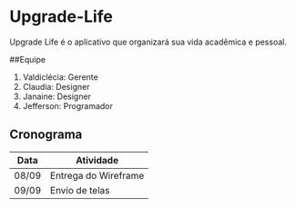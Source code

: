 # Upgrade-Life
Upgrade Life é o aplicativo que organizará sua vida acadêmica e pessoal.

##Equipe
1. Valdiclécia: Gerente
2. Claudia: Designer
3. Janaine: Designer
4. Jefferson: Programador

## Cronograma
Data | Atividade
------------ | -------------
08/09 | Entrega do Wireframe
09/09 | Envio de telas
